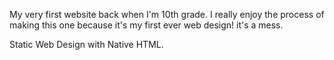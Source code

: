 My very first website back when I'm 10th grade. I really enjoy the process of making this one because it's my first ever web design! it's a mess.

Static Web Design with Native HTML.
